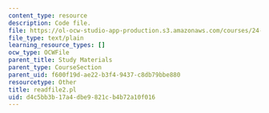 ```yaml
---
content_type: resource
description: Code file.
file: https://ol-ocw-studio-app-production.s3.amazonaws.com/courses/24-964-topics-in-phonology-fall-2004/d4c5bb3b17a4dbe9821cb4b72a10f016_readfile2.pl
file_type: text/plain
learning_resource_types: []
ocw_type: OCWFile
parent_title: Study Materials
parent_type: CourseSection
parent_uid: f600f19d-ae22-b3f4-9437-c8db79bbe880
resourcetype: Other
title: readfile2.pl
uid: d4c5bb3b-17a4-dbe9-821c-b4b72a10f016
---
```


